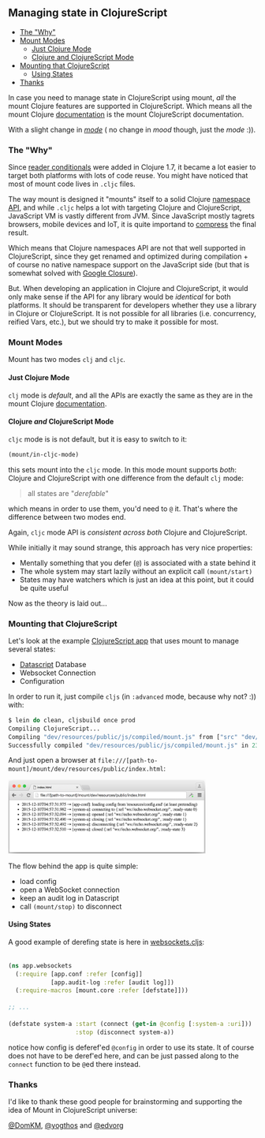 ## Managing state in ClojureScript

- [The "Why"](#the-why)
- [Mount Modes](#mount-modes)
  - [Just Clojure Mode](#just-clojure-mode)
  - [Clojure and ClojureScript Mode](#clojure-_and_-clojurescript-mode)
- [Mounting that ClojureScript](#mounting-that-clojurescript)
  - [Using States](#using-states)
- [Thanks](#thanks)

In case you need to manage state in ClojureScript using mount, _all_ the mount Clojure features are supported in ClojureScript. 
Which means all the mount Clojure [documentation](../README.md) is the mount ClojureScript documentation.

With a slight change in [_mode_](clojurescript.md#mount-modes) ( no change in _mood_ though, just the _mode_ :)).

### The "Why"

Since [reader conditionals](http://clojure.org/reader#The%20Reader--Reader%20Conditionals) were added in Clojure 1.7,
it became a lot easier to target both platforms with lots of code reuse. You might have noticed 
that most of mount code lives in `.cljc` files.

The way mount is designed it "mounts" itself to a solid Clojure [namespace API](http://clojure.org/namespaces), 
and while `.cljc` helps a lot with targeting Clojure and ClojureScript, JavaScript VM is vastly different from JVM.
Since JavaScript mostly tagrets browsers, mobile devices and IoT, 
it is quite importand to [compress](https://github.com/clojure/clojurescript/wiki/Advanced-Compilation) the final result.

Which means that Clojure namespaces API are not that well supported in ClojureScript, since they get renamed and optimized
during compilation + of course no native namespace support on the JavaScript side 
(but that is somewhat solved with [Google Closure](https://closure-library.googlecode.com/git-history/docs/local_closure_goog_base.js.source.html#line428)).

But. When developing an application in Clojure and ClojureScript, it would only make sense if the API for any library 
would be _identical_ for both platforms. It should be transparent for developers whether they use a library in Clojure or ClojureScript.
It is not possible for all libraries (i.e. concurrency, reified Vars, etc.), but we should try to make it possible for most.

### Mount Modes

Mount has two modes `clj` and `cljc`.

#### Just Clojure Mode

`clj` mode is _default_, and all the APIs are exactly the same as they are in the mount Clojure [documentation](../README.md).

#### Clojure _and_ ClojureScript Mode

`cljc` mode is is not default, but it is easy to switch to it:

```clojure
(mount/in-cljc-mode)
```

this sets mount into the `cljc` mode. In this mode mount supports _both_: Clojure and ClojureScript with one difference 
from the default `clj` mode:

> all states are "_derefable_"

which means in order to use them, you'd need to `@` it. That's where the difference between two modes end.

Again, `cljc` mode API is _consistent across both_ Clojure and ClojureScript.

While initially it may sound strange, this approach has very nice properties:

* Mentally something that you defer (`@`) is associated with a state behind it
* The whole system may start lazily without an explicit call `(mount/start)`
* States may have watchers which is just an idea at this point, but it could be quite useful

Now as the theory is laid out...

### Mounting that ClojureScript

Let's look at the example [ClojureScript app](../dev/cljs/app) that uses mount to manage several states:

* [Datascript](https://github.com/tonsky/datascript) Database
* Websocket Connection
* Configuration

In order to run it, just compile `cljs` (in `:advanced` mode, because why not? :)) with:

```clojure
$ lein do clean, cljsbuild once prod
Compiling ClojureScript...
Compiling "dev/resources/public/js/compiled/mount.js" from ["src" "dev/cljs"]...
Successfully compiled "dev/resources/public/js/compiled/mount.js" in 23.966 seconds.
```

And just open a browser at `file:///[path-to-mount]/mount/dev/resources/public/index.html`:

<img src="img/mount.cljs.example.png" width="400">

The flow behind the app is quite simple:

* load config
* open a WebSocket connection
* keep an audit log in Datascript
* call `(mount/stop)` to disconnect

#### Using States

A good example of derefing state is here in [websockets.cljs](https://github.com/tolitius/mount/blob/0825ad2ed085b73b7ae989b4382ce4e0376e4be3/dev/cljs/app/websockets.cljs#L21):

```clojure

(ns app.websockets
  (:require [app.conf :refer [config]]
            [app.audit-log :refer [audit log]])
  (:require-macros [mount.core :refer [defstate]]))

;; ...

(defstate system-a :start (connect (get-in @config [:system-a :uri]))
                   :stop (disconnect system-a))
```

notice how config is deferef'ed `@config` in order to use its state. It of course does not have to be deref'ed here, and
can be just passed along to the `connect` function to be `@`ed there instead.

### Thanks

I'd like to thank these good people for brainstorming and supporting the idea of Mount in ClojureScript universe:

[@DomKM](https://github.com/DomKM), [@yogthos](https://github.com/yogthos) and [@edvorg](https://github.com/edvorg)
